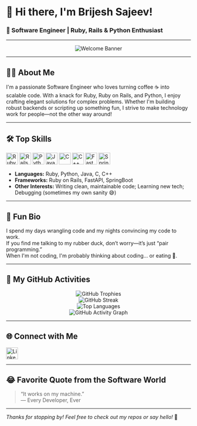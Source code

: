 # 👋 Hi there, I'm Brijesh Sajeev!

### 🚀 Software Engineer | Ruby, Rails & Python Enthusiast

---

<div align="center">
  <img src="https://capsule-render.vercel.app/api?type=waving&color=auto&height=120&section=header&text=Welcome!&fontAlign=50&fontAlignY=40&fontSize=40&desc=Glad%20You%27re%20Here!&descAlign=50&descAlignY=70" alt="Welcome Banner"/>
</div>

---

## 🧑‍💻 About Me

I'm a passionate Software Engineer who loves turning coffee ☕ into scalable code. With a knack for Ruby, Ruby on Rails, and Python, I enjoy crafting elegant solutions for complex problems. Whether I'm building robust backends or scripting up something fun, I strive to make technology work for people—not the other way around!

---

## 🛠️ Top Skills

<p>
  <img src="https://cdn.jsdelivr.net/gh/devicons/devicon/icons/ruby/ruby-original.svg" alt="Ruby" width="32" height="32"/>
  <img src="https://cdn.jsdelivr.net/gh/devicons/devicon/icons/rails/rails-plain.svg" alt="Rails" width="32" height="32"/>
  <img src="https://cdn.jsdelivr.net/gh/devicons/devicon/icons/python/python-original.svg" alt="Python" width="32" height="32"/>
  <img src="https://cdn.jsdelivr.net/gh/devicons/devicon/icons/java/java-original.svg" alt="Java" width="32" height="32"/>
  <img src="https://cdn.jsdelivr.net/gh/devicons/devicon/icons/c/c-original.svg" alt="C" width="32" height="32"/>
  <img src="https://cdn.jsdelivr.net/gh/devicons/devicon/icons/cplusplus/cplusplus-original.svg" alt="C++" width="32" height="32"/>
  <img src="https://cdn.jsdelivr.net/gh/devicons/devicon/icons/fastapi/fastapi-original.svg" alt="FastAPI" width="32" height="32"/>
  <img src="https://cdn.jsdelivr.net/gh/devicons/devicon/icons/spring/spring-original.svg" alt="SpringBoot" width="32" height="32"/>
</p>

- **Languages:** Ruby, Python, Java, C, C++
- **Frameworks:** Ruby on Rails, FastAPI, SpringBoot
- **Other Interests:** Writing clean, maintainable code; Learning new tech; Debugging (sometimes my own sanity 😅)

---

## 🤹 Fun Bio

I spend my days wrangling code and my nights convincing my code to work.  
If you find me talking to my rubber duck, don’t worry—it’s just “pair programming.”  
When I'm not coding, I'm probably thinking about coding... or eating 🍕.

---

## 🌟 My GitHub Activities

<p align="center">
  <img src="https://github-profile-trophy.vercel.app/?username=BrijeshSajeev&theme=tokyonight&margin-w=10&column=7" alt="GitHub Trophies" />
  <br>
  <img src="https://streak-stats.demolab.com/?user=BrijeshSajeev&theme=tokyonight" alt="GitHub Streak" />
  <br>
  <img src="https://github-readme-stats.vercel.app/api/top-langs/?username=BrijeshSajeev&layout=compact&theme=tokyonight" alt="Top Languages" />
  <br>
  <img src="https://github-readme-activity-graph.vercel.app/graph?username=BrijeshSajeev&theme=tokyo-night" alt="GitHub Activity Graph" />
</p>

---

## 🌐 Connect with Me

<a href="https://www.linkedin.com/in/brijesh-s-a-053aaa238/" target="_blank">
  <img src="https://cdn.jsdelivr.net/gh/devicons/devicon/icons/linkedin/linkedin-original.svg" width="32" height="32" alt="LinkedIn"/>
</a>

---

## 😂 Favorite Quote from the Software World

> “It works on my machine.”  
> — Every Developer, Ever

---

_Thanks for stopping by! Feel free to check out my repos or say hello!_ 👋
